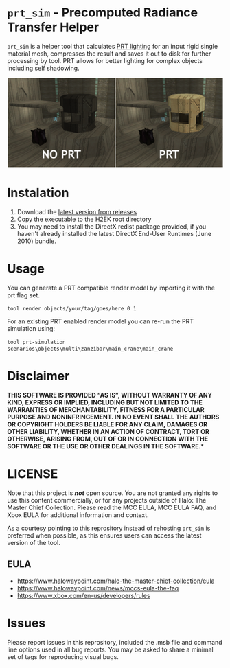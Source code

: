 # `prt_sim` - Precomputed Radiance Transfer Helper

`prt_sim` is a helper tool that calculates [PRT lighting](https://learn.microsoft.com/en-us/windows/win32/direct3d9/precomputed-radiance-transfer) for an input rigid single material mesh, compresses the result and saves it out to disk for further processing by tool. PRT allows for better lighting for complex objects including self shadowing.

![Comparison of a PRT enabled evalator model vs a non PRT enabled model on moonbase](prt_comparison.png)

# Instalation

1. Download the [latest version from releases](https://github.com/digsite/prt_sim/releases)
2. Copy the executable to the H2EK root directory
3. You may need to install the DirectX redist package provided, if you haven't already installed the latest DirectX End-User Runtimes (June 2010) bundle.

# Usage

You can generate a PRT compatible render model by importing it with the prt flag set.

```
tool render objects/your/tag/goes/here 0 1
```

For an existing PRT enabled render model you can re-run the PRT simulation using:

```
tool prt-simulation scenarios\objects\multi\zanzibar\main_crane\main_crane
```

# Disclaimer

**THIS SOFTWARE IS PROVIDED “AS IS”, WITHOUT WARRANTY OF ANY KIND, EXPRESS OR IMPLIED, INCLUDING BUT NOT LIMITED TO THE WARRANTIES OF MERCHANTABILITY, FITNESS FOR A PARTICULAR PURPOSE AND NONINFRINGEMENT. IN NO EVENT SHALL THE AUTHORS OR COPYRIGHT HOLDERS BE LIABLE FOR ANY CLAIM, DAMAGES OR OTHER LIABILITY, WHETHER IN AN ACTION OF CONTRACT, TORT OR OTHERWISE, ARISING FROM, OUT OF OR IN CONNECTION WITH THE SOFTWARE OR THE USE OR OTHER DEALINGS IN THE SOFTWARE.***

# LICENSE
Note that this project is ***not*** open source. You are not granted any rights to use this content commercially, or for any projects outside of Halo: The Master Chief Collection. Please read the MCC EULA, MCC EULA FAQ, and Xbox EULA for additional information and context.

As a courtesy pointing to this reprository instead of rehosting `prt_sim` is preferred when possible, as this ensures users can access the latest version of the tool.

## EULA
* https://www.halowaypoint.com/halo-the-master-chief-collection/eula
* https://www.halowaypoint.com/news/mccs-eula-the-faq
* https://www.xbox.com/en-us/developers/rules

# Issues

Please report issues in this reprository, included the .msb file and command line options used in all bug reports. You may be asked to share a minimal set of tags for reproducing visual bugs.

